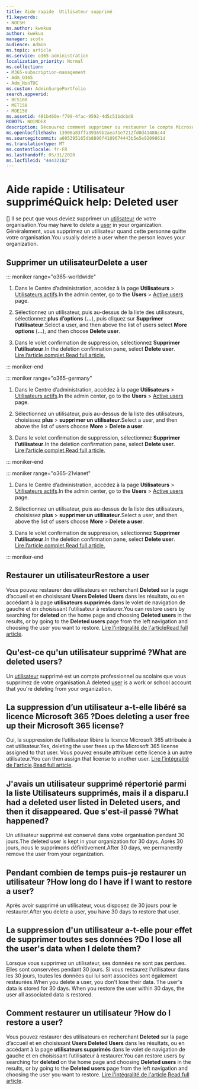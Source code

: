 ```yaml
---
title: Aide rapide  Utilisateur supprimé
f1.keywords:
- NOCSH
ms.author: kwekua
author: kwekua
manager: scotv
audience: Admin
ms.topic: article
ms.service: o365-administration
localization_priority: Normal
ms.collection:
- M365-subscription-management
- Adm_O365
- Adm_NonTOC
ms.custom: AdminSurgePortfolio
search.appverid:
- BCS160
- MET150
- MOE150
ms.assetid: 481b460e-f799-4fac-9592-4d5c51bdcbd8
ROBOTS: NOINDEX
description: Découvrez comment supprimer ou restaurer le compte Microsoft 365 d’un utilisateur.
ms.openlocfilehash: 13908a83ffa39369b2aea71e7212fd0d41488c44
ms.sourcegitcommit: a005395165db8896f4109674443b5e5e9209861d
ms.translationtype: MT
ms.contentlocale: fr-FR
ms.lasthandoff: 05/31/2020
ms.locfileid: "44432182"
---
```

# <a name="quick-help-deleted-user"></a><span data-ttu-id="ee4f5-103">Aide rapide : Utilisateur supprimé</span><span class="sxs-lookup"><span data-stu-id="ee4f5-103">Quick help: Deleted user</span></span>

<span data-ttu-id="ee4f5-104">[] Il se peut que vous deviez supprimer un [utilisateur](../add-users/add-users.md) de votre organisation.</span><span class="sxs-lookup"><span data-stu-id="ee4f5-104">You may have to delete a [user](../add-users/add-users.md) in your organization.</span></span> <span data-ttu-id="ee4f5-105">Généralement, vous supprimez un utilisateur quand cette personne quitte votre organisation.</span><span class="sxs-lookup"><span data-stu-id="ee4f5-105">You usually delete a user when the person leaves your organization.</span></span> 
  
## <a name="delete-a-user"></a><span data-ttu-id="ee4f5-106">Supprimer un utilisateur</span><span class="sxs-lookup"><span data-stu-id="ee4f5-106">Delete a user</span></span>

::: moniker range="o365-worldwide"
  
1. <span data-ttu-id="ee4f5-107">Dans le Centre d’administration, accédez à la page **Utilisateurs** \> <a href="https://go.microsoft.com/fwlink/p/?linkid=834822" target="_blank">Utilisateurs actifs</a>.</span><span class="sxs-lookup"><span data-stu-id="ee4f5-107">In the admin center, go to the **Users** \> <a href="https://go.microsoft.com/fwlink/p/?linkid=834822" target="_blank">Active users</a> page.</span></span>

2. <span data-ttu-id="ee4f5-108">Sélectionnez un utilisateur, puis au-dessus de la liste des utilisateurs, sélectionnez **plus d’options** (**...**), puis cliquez sur **Supprimer l’utilisateur**.</span><span class="sxs-lookup"><span data-stu-id="ee4f5-108">Select a user, and then above the list of users select **More options** (**...**), and then choose **Delete user**.</span></span>
  
3. <span data-ttu-id="ee4f5-109">Dans le volet confirmation de suppression, sélectionnez **Supprimer l’utilisateur**.</span><span class="sxs-lookup"><span data-stu-id="ee4f5-109">In the deletion confirmation pane, select **Delete user**.</span></span> <br/>[<span data-ttu-id="ee4f5-110">Lire l’article complet.</span><span class="sxs-lookup"><span data-stu-id="ee4f5-110">Read full article.</span></span>](../add-users/delete-a-user.md)
  
::: moniker-end

::: moniker range="o365-germany"

1. <span data-ttu-id="ee4f5-111">Dans le Centre d’administration, accédez à la page **Utilisateurs** \> <a href="https://go.microsoft.com/fwlink/p/?linkid=847686" target="_blank">Utilisateurs actifs</a>.</span><span class="sxs-lookup"><span data-stu-id="ee4f5-111">In the admin center, go to the **Users** \> <a href="https://go.microsoft.com/fwlink/p/?linkid=847686" target="_blank">Active users</a> page.</span></span>  

2. <span data-ttu-id="ee4f5-112">Sélectionnez un utilisateur, puis au-dessus de la liste des utilisateurs, choisissez **plus** > **supprimer un utilisateur**.</span><span class="sxs-lookup"><span data-stu-id="ee4f5-112">Select a user, and then above the list of users choose **More** > **Delete a user**.</span></span>
  
3. <span data-ttu-id="ee4f5-113">Dans le volet confirmation de suppression, sélectionnez **Supprimer l’utilisateur**.</span><span class="sxs-lookup"><span data-stu-id="ee4f5-113">In the deletion confirmation pane, select **Delete user**.</span></span> <br/>[<span data-ttu-id="ee4f5-114">Lire l’article complet.</span><span class="sxs-lookup"><span data-stu-id="ee4f5-114">Read full article.</span></span>](../add-users/delete-a-user.md)

::: moniker-end

::: moniker range="o365-21vianet"

1. <span data-ttu-id="ee4f5-115">Dans le Centre d’administration, accédez à la page **Utilisateurs** \> <a href="https://go.microsoft.com/fwlink/p/?linkid=850628" target="_blank">Utilisateurs actifs</a>.</span><span class="sxs-lookup"><span data-stu-id="ee4f5-115">In the admin center, go to the **Users** \> <a href="https://go.microsoft.com/fwlink/p/?linkid=850628" target="_blank">Active users</a> page.</span></span> 

2. <span data-ttu-id="ee4f5-116">Sélectionnez un utilisateur, puis au-dessus de la liste des utilisateurs, choisissez **plus** > **supprimer un utilisateur**.</span><span class="sxs-lookup"><span data-stu-id="ee4f5-116">Select a user, and then above the list of users choose **More** > **Delete a user**.</span></span>
  
3. <span data-ttu-id="ee4f5-117">Dans le volet confirmation de suppression, sélectionnez **Supprimer l’utilisateur**.</span><span class="sxs-lookup"><span data-stu-id="ee4f5-117">In the deletion confirmation pane, select **Delete user**.</span></span> <br/>[<span data-ttu-id="ee4f5-118">Lire l’article complet.</span><span class="sxs-lookup"><span data-stu-id="ee4f5-118">Read full article.</span></span>](../add-users/delete-a-user.md)

::: moniker-end

  
## <a name="restore-a-user"></a><span data-ttu-id="ee4f5-119">Restaurer un utilisateur</span><span class="sxs-lookup"><span data-stu-id="ee4f5-119">Restore a user</span></span>

<span data-ttu-id="ee4f5-120">Vous pouvez restaurer des utilisateurs en recherchant **Deleted** sur la page d’accueil et en choisissant **Users Deleted Users** dans les résultats, ou en accédant à la page **utilisateurs supprimés** dans le volet de navigation de gauche et en choisissant l’utilisateur à restaurer.</span><span class="sxs-lookup"><span data-stu-id="ee4f5-120">You can restore users by searching for **deleted** on the home page and choosing **Deleted users** in the results, or by going to the **Deleted users** page from the left navigation and choosing the user you want to restore.</span></span> <span data-ttu-id="ee4f5-121">[Lire l'intégralité de l'article](../add-users/delete-a-user.md)</span><span class="sxs-lookup"><span data-stu-id="ee4f5-121">[Read full article](../add-users/delete-a-user.md).</span></span>
  
## <a name="what-are-deleted-users"></a><span data-ttu-id="ee4f5-122">Qu'est-ce qu'un utilisateur supprimé ?</span><span class="sxs-lookup"><span data-stu-id="ee4f5-122">What are deleted users?</span></span>

<span data-ttu-id="ee4f5-123">Un [utilisateur](../add-users/add-users.md) supprimé est un compte professionnel ou scolaire que vous supprimez de votre organisation.</span><span class="sxs-lookup"><span data-stu-id="ee4f5-123">A deleted [user](../add-users/add-users.md) is a work or school account that you're deleting from your organization.</span></span> 
  
## <a name="does-deleting-a-user-free-up-their-microsoft-365-license"></a><span data-ttu-id="ee4f5-124">La suppression d’un utilisateur a-t-elle libéré sa licence Microsoft 365 ?</span><span class="sxs-lookup"><span data-stu-id="ee4f5-124">Does deleting a user free up their Microsoft 365 license?</span></span>

<span data-ttu-id="ee4f5-125">Oui, la suppression de l’utilisateur libère la licence Microsoft 365 attribuée à cet utilisateur.</span><span class="sxs-lookup"><span data-stu-id="ee4f5-125">Yes, deleting the user frees up the Microsoft 365 license assigned to that user.</span></span> <span data-ttu-id="ee4f5-126">Vous pouvez ensuite attribuer cette licence à un autre utilisateur.</span><span class="sxs-lookup"><span data-stu-id="ee4f5-126">You can then assign that license to another user.</span></span> <span data-ttu-id="ee4f5-127">[Lire l'intégralité de l'article](../../commerce/licenses/remove-licenses-from-subscription.md).</span><span class="sxs-lookup"><span data-stu-id="ee4f5-127">[Read full article](../../commerce/licenses/remove-licenses-from-subscription.md).</span></span>
  
## <a name="i-had-a-deleted-user-listed-in-deleted-users-and-then-it-disappeared-what-happened"></a><span data-ttu-id="ee4f5-128">J'avais un utilisateur supprimé répertorié parmi la liste Utilisateurs supprimés, mais il a disparu.</span><span class="sxs-lookup"><span data-stu-id="ee4f5-128">I had a deleted user listed in Deleted users, and then it disappeared.</span></span> <span data-ttu-id="ee4f5-129">Que s'est-il passé ?</span><span class="sxs-lookup"><span data-stu-id="ee4f5-129">What happened?</span></span>

<span data-ttu-id="ee4f5-130">Un utilisateur supprimé est conservé dans votre organisation pendant 30 jours.</span><span class="sxs-lookup"><span data-stu-id="ee4f5-130">The deleted user is kept in your organization for 30 days.</span></span> <span data-ttu-id="ee4f5-131">Après 30 jours, nous le supprimons définitivement.</span><span class="sxs-lookup"><span data-stu-id="ee4f5-131">After 30 days, we permanently remove the user from your organization.</span></span>
  
## <a name="how-long-do-i-have-if-i-want-to-restore-a-user"></a><span data-ttu-id="ee4f5-132">Pendant combien de temps puis-je restaurer un utilisateur ?</span><span class="sxs-lookup"><span data-stu-id="ee4f5-132">How long do I have if I want to restore a user?</span></span>

<span data-ttu-id="ee4f5-133">Après avoir supprimé un utilisateur, vous disposez de 30 jours pour le restaurer.</span><span class="sxs-lookup"><span data-stu-id="ee4f5-133">After you delete a user, you have 30 days to restore that user.</span></span>
  
## <a name="do-i-lose-all-the-users-data-when-i-delete-them"></a><span data-ttu-id="ee4f5-134">La suppression d'un utilisateur a-t-elle pour effet de supprimer toutes ses données ?</span><span class="sxs-lookup"><span data-stu-id="ee4f5-134">Do I lose all the user's data when I delete them?</span></span>

<span data-ttu-id="ee4f5-p109">Lorsque vous supprimez un utilisateur, ses données ne sont pas perdues. Elles sont conservées pendant 30 jours. Si vous restaurez l'utilisateur dans les 30 jours, toutes les données qui lui sont associées sont également restaurées.</span><span class="sxs-lookup"><span data-stu-id="ee4f5-p109">When you delete a user, you don't lose their data. The user's data is stored for 30 days. When you restore the user within 30 days, the user all associated data is restored.</span></span>
  
## <a name="how-do-i-restore-a-user"></a><span data-ttu-id="ee4f5-138">Comment restaurer un utilisateur ?</span><span class="sxs-lookup"><span data-stu-id="ee4f5-138">How do I restore a user?</span></span>

<span data-ttu-id="ee4f5-139">Vous pouvez restaurer des utilisateurs en recherchant **Deleted** sur la page d’accueil et en choisissant **Users Deleted Users** dans les résultats, ou en accédant à la page **utilisateurs supprimés** dans le volet de navigation de gauche et en choisissant l’utilisateur à restaurer.</span><span class="sxs-lookup"><span data-stu-id="ee4f5-139">You can restore users by searching for **deleted** on the home page and choosing **Deleted users** in the results, or by going to the **Deleted users** page from the left navigation and choosing the user you want to restore.</span></span> <span data-ttu-id="ee4f5-140">[Lire l'intégralité de l'article](../add-users/delete-a-user.md).</span><span class="sxs-lookup"><span data-stu-id="ee4f5-140">[Read full article](../add-users/delete-a-user.md).</span></span>
  

